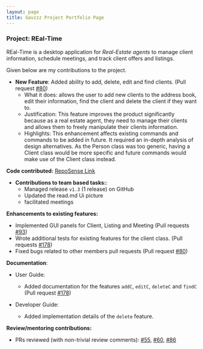 ```yaml
---
layout: page
title: Gavzzz Project Portfolio Page
---
```


### Project: REal-Time

REal-Time is a desktop application for _Real-Estate agents_ to manage client information, schedule meetings,
and track client offers and listings.

Given below are my contributions to the project.

* **New Feature**: Added ability to add, delete, edit and find clients. (Pull request [#80](https://github.com/AY2223S1-CS2103T-W15-2/tp/pull/80))
  * What it does: allows the user to add new clients to the address book, edit their information, find the client and
delete the client if they want to.
   * Justification: This feature improves the product significantly because as a real estate agent, they need to manage
their clients and allows them to freely manipulate their clients information.
   * Highlights: This enhancement affects existing commands and commands to be added in future. It required an in-depth analysis of design alternatives. As the Person class was too generic, having a Client class would be more specific and
future commands would make use of the Client class instead.


**Code contributed:** [RepoSense Link](https://nus-cs2103-ay2223s1.github.io/tp-dashboard/?search=gavzzz&breakdown=true&sort=groupTitle&sortWithin=title&since=2022-09-16&timeframe=commit&mergegroup=&groupSelect=groupByRepos&checkedFileTypes=docs~functional-code~test-code~other)


* **Contributions to team based tasks:**:
  * Managed release `v1.3` (1 release) on GitHub
  * Updated the read.md Ui picture
  * facilitated meetings

**Enhancements  to existing features:**
* Implemented GUI panels for Client, Listing and Meeting  (Pull requests [\#93](https://github.com/AY2223S1-CS2103T-W15-2/tp/pull/93))
* Wrote additional tests for existing features for the client class. (Pull requests [\#178](https://github.com/AY2223S1-CS2103T-W15-2/tp/pull/178))
* Fixed bugs related to other members pull requests (Pull request [#80](https://github.com/AY2223S1-CS2103T-W15-2/tp/pull/80))

**Documentation**:
  * User Guide:
    * Added documentation for the features `addC`, `editC`, `deleteC` and `findC` (Pull request [#178](https://github.com/AY2223S1-CS2103T-W15-2/tp/pull/178))

  * Developer Guide:
    * Added implementation details of the `delete` feature.

**Review/mentoring contributions:**
  * PRs reviewed (with non-trivial review comments): [\#55](https://github.com/AY2223S1-CS2103T-W15-2/tp/pull/55), [\#60](https://github.com/AY2223S1-CS2103T-W15-2/tp/pull/60), [\#86](https://github.com/AY2223S1-CS2103T-W15-2/tp/pull/86)

